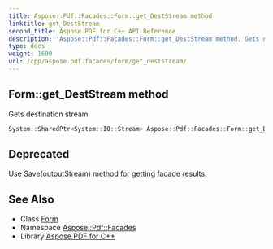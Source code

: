 ```yaml
---
title: Aspose::Pdf::Facades::Form::get_DestStream method
linktitle: get_DestStream
second_title: Aspose.PDF for C++ API Reference
description: 'Aspose::Pdf::Facades::Form::get_DestStream method. Gets destination stream in C++.'
type: docs
weight: 1600
url: /cpp/aspose.pdf.facades/form/get_deststream/
---
```

## Form::get_DestStream method


Gets destination stream.

```cpp
System::SharedPtr<System::IO::Stream> Aspose::Pdf::Facades::Form::get_DestStream() const
```


## Deprecated
Use Save(outputStream) method for getting facade results. 

## See Also

* Class [Form](../)
* Namespace [Aspose::Pdf::Facades](../../)
* Library [Aspose.PDF for C++](../../../)
